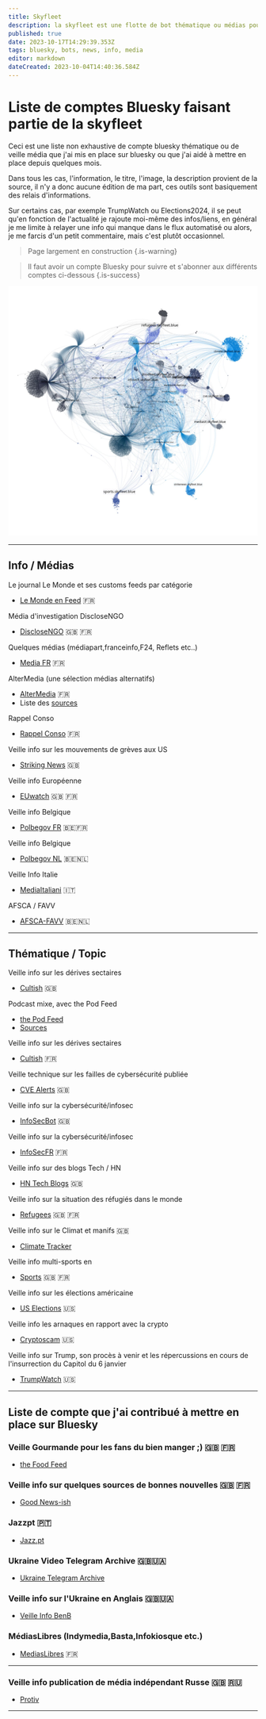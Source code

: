 ```yaml
---
title: Skyfleet
description: la skyfleet est une flotte de bot thématique ou médias pour bluesky
published: true
date: 2023-10-17T14:29:39.353Z
tags: bluesky, bots, news, info, media
editor: markdown
dateCreated: 2023-10-04T14:40:36.584Z
---
```


# Liste de comptes Bluesky faisant partie de la skyfleet

Ceci est une liste non exhaustive de compte bluesky thématique ou de veille média que j'ai mis en place sur bluesky ou que j'ai aidé à mettre en place depuis quelques mois. 

Dans tous les cas, l'information, le titre, l'image, la description provient de la source, il n'y a donc aucune édition de ma part, ces outils sont basiquement des relais d'informations. 

Sur certains cas, par exemple TrumpWatch ou Elections2024, il se peut qu'en fonction de l'actualité je rajoute moi-même des infos/liens, en général je me limite à relayer une info qui manque dans le flux automatisé ou alors, je me farcis d'un petit commentaire, mais c'est plutôt occasionnel. 

> Page largement en construction
{.is-warning}

> Il faut avoir un compte Bluesky pour suivre et s'abonner aux différents comptes ci-dessous
{.is-success}

![skyfleet1.jpg](/images/skyfleet1.jpg)

<hr>

## Info / Médias
 
Le journal Le Monde et ses customs feeds par catégorie 
- [Le Monde en Feed](https://bsky.app/profile/lemonde.skyfleet.blue) 🇫🇷

Média d'investigation DiscloseNGO
- [DiscloseNGO](https://bsky.app/profile/disclosengo.bsky.social) 🇬🇧 🇫🇷

Quelques médias  (médiapart,franceinfo,F24, Reflets etc..)
- [Media FR](https://bsky.app/profile/mediasfr.skyfleet.blue) 🇫🇷

AlterMedia (une sélection médias alternatifs)
- [AlterMedia](https://bsky.app/profile/altermedias.skyfleet.blue) 🇫🇷
- Liste des [sources](https://blog.rmendes.net/2023/08/24/altermedia-un-flux.html)

 Rappel Conso
- [Rappel Conso](https://bsky.app/profile/rappelconso.skyfleet.blue) 🇫🇷

Veille info sur les mouvements de grèves aux US 
- [Striking News](https://bsky.app/profile/strikenews.skyfleet.blue) 🇬🇧

Veille info Européenne 
- [EUwatch](https://bsky.app/profile/euwatch.live) 🇬🇧 🇫🇷

Veille info Belgique 
- [Polbegov FR](https://bsky.app/profile/polbegov.skyfleet.blue) 🇧🇪🇫🇷

Veille info Belgique 
- [Polbegov NL](https://bsky.app/profile/begov.skyfleet.blue) 🇧🇪🇳🇱 

 Veille Info Italie 
- [MediaItaliani](https://bsky.app/profile/mediasit.skyfleet.blue) 🇮🇹
 
AFSCA / FAVV
- [AFSCA-FAVV](https://bsky.app/profile/afsca-favv.skyfleet.blue) 🇧🇪🇳🇱 

<hr>

## Thématique / Topic

 Veille info sur les dérives sectaires 
- [Cultish](https://bsky.app/profile/cultish.skyfleet.blue) 🇬🇧

Podcast mixe, avec the Pod Feed
- [the Pod Feed](https://bsky.app/profile/podfeed.skyfleet.blue)
- [Sources](https://blog.rmendes.net/2023/08/27/sources-des-podcasts.html)

 Veille info sur les dérives sectaires 
- [Cultish](https://bsky.app/profile/sectes.skyfleet.blue) 🇫🇷

Veille technique sur les failles de cybersécurité publiée 
- [CVE Alerts](https://bsky.app/profile/cve.skyfleet.blue) 🇬🇧

Veille info sur la cybersécurité/infosec 
- [InfoSecBot](https://bsky.app/profile/infosec.skyfleet.blue) 🇬🇧

Veille info sur la cybersécurité/infosec 
- [InfoSecFR](https://bsky.app/profile/infosecfr.skyfleet.blue) 🇫🇷

Veille info sur des blogs Tech / HN
- [HN Tech Blogs](https://bsky.app/profile/techblogs.skyfleet.blue) 🇬🇧

 
Veille info sur la situation des réfugiés dans le monde 
- [Refugees](https://bsky.app/profile/refugees.skyfleet.blue) 🇬🇧 🇫🇷

 
Veille info sur le Climat et manifs 🇬🇧
- [Climate Tracker](https://bsky.app/profile/climate.skyfleet.blue)

 
Veille info multi-sports en 
- [Sports](https://bsky.app/profile/sports.skyfleet.blue) 🇬🇧 🇫🇷

 
 Veille info sur les élections américaine 
- [US Elections](https://bsky.app/profile/elections.skyfleet.blue) 🇺🇸

 Veille info les arnaques en rapport avec la crypto 
- [Cryptoscam](https://bsky.app/profile/cryptoscam.skyfleet.blue) 🇺🇸
 
Veille info sur Trump, son procès à venir et les répercussions en cours de l'insurrection du Capitol du 6 janvier 
- [TrumpWatch](https://bsky.app/profile/trumpwatch.skyfleet.blue) 🇺🇸


<hr>


## Liste de compte que j'ai contribué à mettre en place sur Bluesky

### Veille Gourmande pour les fans du bien manger ;) 🇬🇧 🇫🇷
- [the Food Feed](https://bsky.app/profile/foodfeed.skyfleet.blue)

### Veille info sur quelques sources de bonnes nouvelles 🇬🇧 🇫🇷
- [Good News-ish](https://bsky.app/profile/goodnews.skyfleet.blue)

### Jazzpt 🇵🇹
- [Jazz.pt](https://bsky.app/profile/jazzpt.bsky.social) 

### Ukraine Video Telegram Archive 🇬🇧🇺🇦
- [Ukraine Telegram Archive](https://bsky.app/profile/videos.osintukraine.com)

### Veille info sur l'Ukraine en Anglais 🇬🇧🇺🇦
- [Veille Info BenB](https://bsky.app/profile/benborges.xyz)

### MédiasLibres  (Indymedia,Basta,Infokiosque etc.)
- [MediasLibres](https://bsky.app/profile/mediaslibres.skyfleet.blue) 🇫🇷

<hr>

### Veille info publication de média indépendant Russe 🇬🇧 🇷🇺
- [Protiv](https://bsky.app/profile/protiv.osintukraine.com)

<hr>

